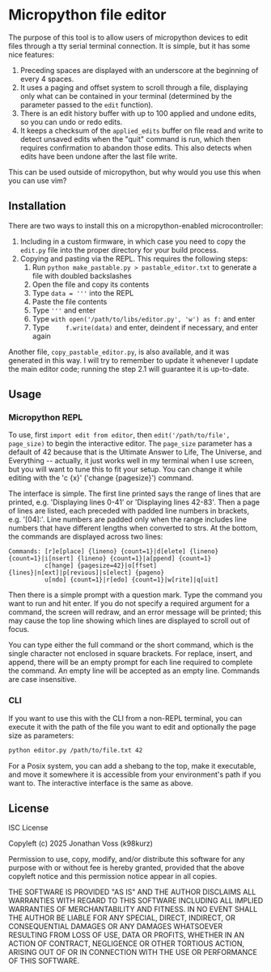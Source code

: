 # Micropython file editor

The purpose of this tool is to allow users of micropython devices to edit files
through a tty serial terminal connection. It is simple, but it has some nice
features:

1. Preceding spaces are displayed with an underscore at the beginning of every 4
spaces.
2. It uses a paging and offset system to scroll through a file, displaying only
what can be contained in your terminal (determined by the parameter passed to
the `edit` function).
3. There is an edit history buffer with up to 100 applied and undone edits, so
you can undo or redo edits.
4. It keeps a checksum of the `applied_edits` buffer on file read and write to
detect unsaved edits when the "quit" command is run, which then requires
confirmation to abandon those edits. This also detects when edits have been
undone after the last file write.

This can be used outside of micropython, but why would you use this when you can
use vim?

## Installation

There are two ways to install this on a micropython-enabled microcontroller:

1. Including in a custom firmware, in which case you need to copy the `edit.py`
file into the proper directory for your build process.
2. Copying and pasting via the REPL. This requires the following steps:
    1. Run `python make_pastable.py > pastable_editor.txt` to generate a file
with doubled backslashes
    2. Open the file and copy its contents
    3. Type `data = '''` into the REPL
    4. Paste the file contents
    5. Type `'''` and enter
    6. Type `with open('/path/to/libs/editor.py', 'w') as f:` and enter
    7. Type `    f.write(data)` and enter, deindent if necessary, and enter again

Another file, `copy_pastable_editor.py`, is also available, and it was generated
in this way. I will try to remember to update it whenever I update the main
editor code; running the step 2.1 will guarantee it is up-to-date.

## Usage

### Micropython REPL

To use, first `import edit from editor`, then `edit('/path/to/file', page_size)`
to begin the interactive editor. The `page_size` parameter has a default of 42
because that is the Ultimate Answer to Life, The Universe, and Everything --
actually, it just works well in my terminal when I use screen, but you will want
to tune this to fit your setup. You can change it while editing with the 'c {x}'
('change {pagesize}') command.

The interface is simple. The first line printed says the range of lines that are
printed, e.g. 'Displaying lines 0-41' or 'Displaying lines 42-83'. Then a page of
lines are listed, each preceded with padded line numbers in brackets, e.g.
'[04]:'. Line numbers are padded only when the range includes line numbers that
have different lengths when converted to strs. At the bottom, the commands are
displayed across two lines:

```
Commands: [r]e[place] {lineno} {count=1}|d[elete] {lineno} {count=1}|i[nsert] {lineno} {count=1}|a[ppend] {count=1}
          c[hange] {pagesize=42}|o[ffset] {lines}|n[ext]|p[revious]|s[elect] {pageno}
          u[ndo] {count=1}|r[edo] {count=1}|w[rite]|q[uit]
```

Then there is a simple prompt with a question mark. Type the command you want
to run and hit enter. If you do not specify a required argument for a command,
the screen will redraw, and an error message will be printed; this may cause the
top line showing which lines are displayed to scroll out of focus.

You can type either the full command or the short command, which is the single
character not enclosed in square brackets. For replace, insert, and append,
there will be an empty prompt for each line required to complete the command. An
empty line will be accepted as an empty line. Commands are case insensitive.

### CLI

If you want to use this with the CLI from a non-REPL terminal, you can execute
it with the path of the file you want to edit and optionally the page size as
parameters:

```bash
python editor.py /path/to/file.txt 42
```

For a Posix system, you can add a shebang to the top, make it executable, and
move it somewhere it is accessible from your environment's path if you want to.
The interactive interface is the same as above.

## License

ISC License

Copyleft (c) 2025 Jonathan Voss (k98kurz)

Permission to use, copy, modify, and/or distribute this software
for any purpose with or without fee is hereby granted, provided
that the above copyleft notice and this permission notice appear in
all copies.

THE SOFTWARE IS PROVIDED "AS IS" AND THE AUTHOR DISCLAIMS ALL 
WARRANTIES WITH REGARD TO THIS SOFTWARE INCLUDING ALL IMPLIED
WARRANTIES OF MERCHANTABILITY AND FITNESS. IN NO EVENT SHALL THE 
AUTHOR BE LIABLE FOR ANY SPECIAL, DIRECT, INDIRECT, OR
CONSEQUENTIAL DAMAGES OR ANY DAMAGES WHATSOEVER RESULTING FROM LOSS
OF USE, DATA OR PROFITS, WHETHER IN AN ACTION OF CONTRACT,
NEGLIGENCE OR OTHER TORTIOUS ACTION, ARISING OUT OF OR IN
CONNECTION WITH THE USE OR PERFORMANCE OF THIS SOFTWARE.

